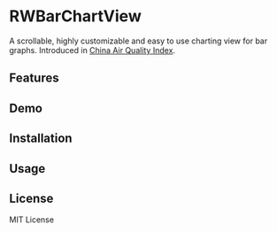 RWBarChartView
==============

A scrollable, highly customizable and easy to use charting view for bar graphs. Introduced in [China Air Quality Index](http://air.fresh-ideas.cc).


## Features

## Demo

## Installation

## Usage

## License
MIT License
